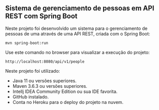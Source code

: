 <h2>Sistema de gerenciamento de pessoas em API REST com Spring Boot</h2>

Neste projeto foi desenvolvido um sistema para o gerenciamento de pessoas de uma através de uma API REST, criada com o Spring Boot:

```shell script
mvn spring-boot:run 
```

Use este comando no browser para visualizar a execução do projeto:

```
http://localhost:8080/api/v1/people
```


Neste projeto foi utilizado:

* Java 11 ou versões superiores.
* Maven 3.6.3 ou versões superiores.
* Intellj IDEA Community Edition ou sua IDE favorita.
* GitHub instalado.
* Conta no Heroku para o deploy do projeto na nuvem.



